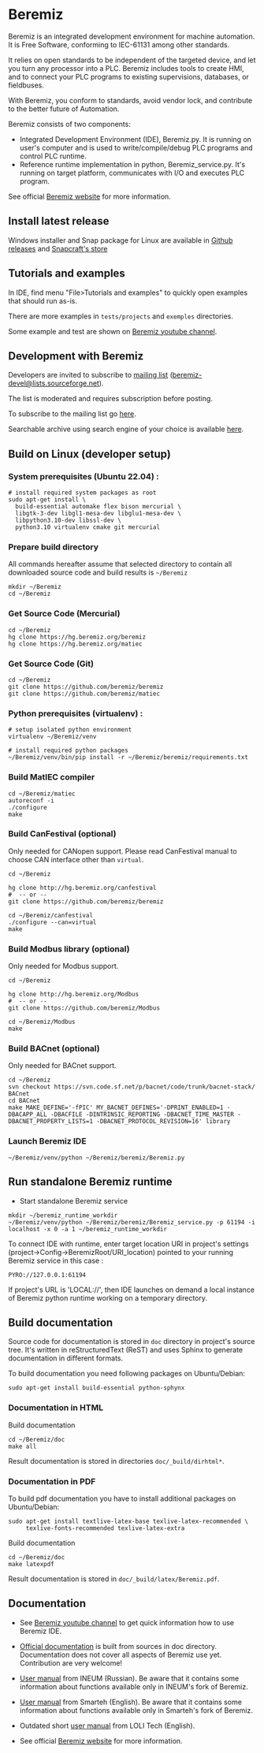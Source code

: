 <!---
[![docs](https://readthedocs.org/projects/beremiz/badge/?version=latest)](https://beremiz.readthedocs.io)
-->

# Beremiz #

Beremiz is an integrated development environment for machine automation. It is Free Software, conforming to IEC-61131 among other standards.

It relies on open standards to be independent of the targeted device, and let you turn any processor into a PLC. Beremiz includes tools to create HMI, and to connect your PLC programs to existing supervisions, databases, or fieldbuses.

With Beremiz, you conform to standards, avoid vendor lock, and contribute to the better future of Automation. 

Beremiz consists of two components:

* Integrated Development Environment (IDE), Beremiz.py. It is running on user's computer and is used to write/compile/debug PLC programs and control PLC runtime.
* Reference runtime implementation in python, Beremiz_service.py. It's running on target platform, communicates with I/O and executes PLC program.

See official [Beremiz website](http://www.beremiz.org/) for more information.

## Install latest release ##

Windows installer and Snap package for Linux are available in [Github releases](https://github.com/beremiz/beremiz/releases) and [Snapcraft's store](https://snapcraft.io/beremiz)

## Tutorials and examples ##

In IDE, find menu "File>Tutorials and examples" to quickly open examples that should run as-is.

There are more examples in `tests/projects` and `exemples` directories.

Some example and test are shown on [Beremiz youtube channel](https://www.youtube.com/channel/UCcE4KYI0p1f6CmSwtzyg-ZA).

## Development with Beremiz ##

Developers are invited to subscribe to [mailing list](https://sourceforge.net/p/beremiz/mailman/beremiz-devel/) (beremiz-devel@lists.sourceforge.net).

The list is moderated and requires subscription before posting.

To subscribe to the mailing list go [here](https://sourceforge.net/p/beremiz/mailman/beremiz-devel/).

Searchable archive using search engine of your choice is available [here](http://beremiz-devel.2374573.n4.nabble.com/).

## Build on Linux (developer setup) ##

### System prerequisites (Ubuntu 22.04) :
```
# install required system packages as root
sudo apt-get install \
  build-essential automake flex bison mercurial \
  libgtk-3-dev libgl1-mesa-dev libglu1-mesa-dev \
  libpython3.10-dev libssl-dev \
  python3.10 virtualenv cmake git mercurial
```


### Prepare build directory

All commands hereafter assume that selected directory to contain all downloaded source code and build results is `~/Beremiz`

```
mkdir ~/Beremiz
cd ~/Beremiz
```

### Get Source Code (Mercurial)

```
cd ~/Beremiz
hg clone https://hg.beremiz.org/beremiz
hg clone https://hg.beremiz.org/matiec
```

### Get Source Code (Git)

```
cd ~/Beremiz
git clone https://github.com/beremiz/beremiz
git clone https://github.com/beremiz/matiec
```

### Python prerequisites (virtualenv) :
```
# setup isolated python environment
virtualenv ~/Beremiz/venv

# install required python packages
~/Beremiz/venv/bin/pip install -r ~/Beremiz/beremiz/requirements.txt

```

### Build MatIEC compiler

```
cd ~/Beremiz/matiec
autoreconf -i
./configure
make
```

### Build CanFestival (optional)

Only needed for CANopen support. Please read CanFestival manual to choose CAN interface other than `virtual`.

```
cd ~/Beremiz

hg clone http://hg.beremiz.org/canfestival
#  -- or --
git clone https://github.com/beremiz/beremiz

cd ~/Beremiz/canfestival
./configure --can=virtual
make
```

### Build Modbus library (optional)

Only needed for Modbus support.

```
cd ~/Beremiz

hg clone http://hg.beremiz.org/Modbus
#  -- or --
git clone https://github.com/beremiz/Modbus

cd ~/Beremiz/Modbus
make
```

### Build BACnet (optional)

Only needed for BACnet support.

```
cd ~/Beremiz
svn checkout https://svn.code.sf.net/p/bacnet/code/trunk/bacnet-stack/ BACnet
cd BACnet
make MAKE_DEFINE='-fPIC' MY_BACNET_DEFINES='-DPRINT_ENABLED=1 -DBACAPP_ALL -DBACFILE -DINTRINSIC_REPORTING -DBACNET_TIME_MASTER -DBACNET_PROPERTY_LISTS=1 -DBACNET_PROTOCOL_REVISION=16' library
```

### Launch Beremiz IDE

```
~/Beremiz/venv/python ~/Beremiz/beremiz/Beremiz.py
```

## Run standalone Beremiz runtime ##

* Start standalone Beremiz service

```
mkdir ~/beremiz_runtime_workdir
~/Beremiz/venv/python ~/Beremiz/beremiz/Beremiz_service.py -p 61194 -i localhost -x 0 -a 1 ~/beremiz_runtime_workdir
```

To connect IDE with runtime, enter target location URI in project's settings (project->Config->BeremizRoot/URI_location) pointed to your running Beremiz service in this case :

```
PYRO://127.0.0.1:61194
```

If project's URL is 'LOCAL://', then IDE launches on demand a local instance of Beremiz python runtime working on a temporary directory.

## Build documentation

Source code for documentation is stored in `doc` directory in project's source tree.
It's written in reStructuredText (ReST) and uses Sphinx to generate documentation in different formats.

To build documentation you need following packages on Ubuntu/Debian:

```
sudo apt-get install build-essential python-sphynx
```

### Documentation in HTML

Build documentation

```
cd ~/Beremiz/doc
make all
```

Result documentation is stored in directories `doc/_build/dirhtml*`.

### Documentation in PDF

To build pdf documentation you have to install additional packages on Ubuntu/Debian:

```
sudo apt-get install textlive-latex-base texlive-latex-recommended \
     texlive-fonts-recommended texlive-latex-extra
```

Build documentation

```
cd ~/Beremiz/doc
make latexpdf
```

Result documentation is stored in `doc/_build/latex/Beremiz.pdf`.

## Documentation ##

 * See [Beremiz youtube channel](https://www.youtube.com/channel/UCcE4KYI0p1f6CmSwtzyg-ZA) to get quick information how to use Beremiz IDE.

 * [Official documentation](http://beremiz.readthedocs.io/) is built from sources in doc directory.
   Documentation does not cover all aspects of Beremiz use yet.
   Contribution are very welcome!
   
 * [User manual](http://www.sm1820.ru/files/beremiz/beremiz_manual.pdf) from INEUM (Russian).
   Be aware that it contains some information about functions available only in INEUM's fork of Beremiz.

 * [User manual](http://www.beremiz.org/LpcManager_UserManual.pdf) from Smarteh (English).
   Be aware that it contains some information about functions available only in Smarteh's fork of Beremiz.

 * Outdated short [user manual](https://www.scribd.com/document/76101511/Manual-Beremiz#scribd) from LOLI Tech (English).

 * See official [Beremiz website](http://www.beremiz.org/) for more information.


